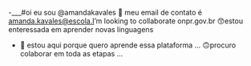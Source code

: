 -___#oi eu sou @amandakavales
 📧 meu email de contato é amanda.kavales@escola.I’m looking to collaborate onpr.gov.br
😙estou enteressada em aprender novas linguagens 
- 💞️ estou aqui porque quero aprende essa plataforma  ...
🙃procuro colaborar em toda as etapas   ...

<!---
amandakavales/amandakavales is a ✨ special ✨ repository because its `README.md` (this file) appears on your GitHub profile.
You can click the Preview link to take a look at your changes.
--->
